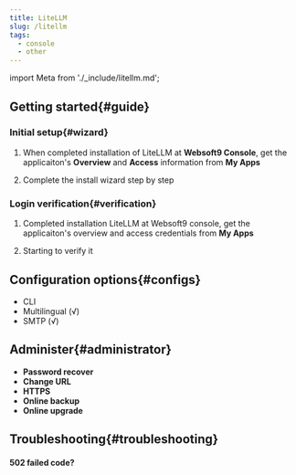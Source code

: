 ```yaml
---
title: LiteLLM
slug: /litellm
tags:
  - console
  - other
---
```


import Meta from './_include/litellm.md';

<Meta name="meta" />

## Getting started{#guide}

### Initial setup{#wizard}

1. When completed installation of LiteLLM at **Websoft9 Console**, get the applicaiton's **Overview** and **Access** information from **My Apps**  

2. Complete the install wizard step by step

### Login verification{#verification}

1. Completed installation LiteLLM at Websoft9 console, get the applicaiton's overview and access credentials from **My Apps**  

2. Starting to verify it

## Configuration options{#configs}

- CLI
- Multilingual (√)
- SMTP (√)

## Administer{#administrator}

- **Password recover**
- **Change URL**
- **HTTPS**
- **Online backup**
- **Online upgrade**

## Troubleshooting{#troubleshooting}

#### 502 failed code?